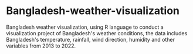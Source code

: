 # Bangladesh-weather-visualization

Bangladesh weather visualization, using R language to conduct a visualization project of Bangladesh's weather conditions, the data includes Bangladesh's temperature, rainfall, wind direction, humidity and other variables from 2013 to 2022.
